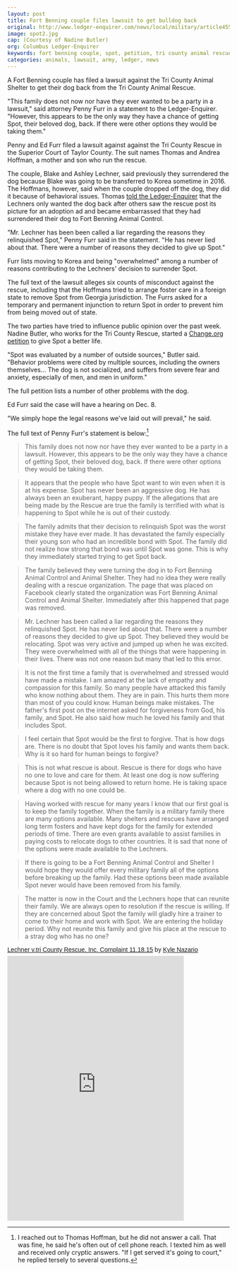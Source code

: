 ```yaml
---
layout: post
title: Fort Benning couple files lawsuit to get bulldog back
original: http://www.ledger-enquirer.com/news/local/military/article45525588.html
image: spot2.jpg
cap: (Courtesy of Nadine Butler)
org: Columbus Ledger-Enquirer
keywords: fort benning couple, spot, petition, tri county animal rescue, thomas hoffman
categories: animals, lawsuit, army, ledger, news
---
```


A Fort Benning couple has filed a lawsuit against the Tri County Animal Shelter to get their dog back from the Tri County Animal Rescue.

<!--break-->

"This family does not now nor have they ever wanted to be a party in a lawsuit," said attorney Penny Furr in a statement to the Ledger-Enquirer. "However, this appears to be the only way they have a chance of getting Spot, their beloved dog, back. If there were other options they would be taking them."

Penny and Ed Furr filed a lawsuit against against the Tri County Rescue in the Superior Court of Taylor County. The suit names Thomas and Andrea Hoffman, a mother and son who run the rescue.

The couple, Blake and Ashley Lechner, said previously they surrendered the dog because Blake was going to be transferred to Korea sometime in 2016. The Hoffmans, however, said when the couple dropped off the dog, they did it because of behavioral issues. Thomas [told the Ledger-Enquirer](http://www.ledger-enquirer.com/news/local/military/article44579262.html) that the Lechners only wanted the dog back after others saw the rescue post its picture for an adoption ad and became embarrassed that they had surrendered their dog to Fort Benning Animal Control.

"Mr. Lechner has been been called a liar regarding the reasons they relinquished Spot," Penny Furr said in the statement. "He has never lied about that. There were a number of reasons they decided to give up Spot."

Furr lists moving to Korea and being "overwhelmed" among a number of reasons contributing to the Lechners' decision to surrender Spot.

The full text of the lawsuit alleges six counts of misconduct against the rescue, including that the Hoffmans tried to arrange foster care in a foreign state to remove Spot from Georgia jurisdiction. The Furrs asked for a temporary and permanent injunction to return Spot in order to prevent him from being moved out of state.

The two parties have tried to influence public opinion over the past week. Nadine Butler, who works for the Tri County Rescue, started a [Change.org petition](https://www.change.org/p/all-animal-advocates-spot-deserves-better?recruiter=24787128&utm_source=share_petition&utm_medium=facebook&utm_campaign=share_page&utm_term=des-lg-share_petition-custom_msg) to give Spot a better life.

"Spot was evaluated by a number of outside sources," Butler said. "Behavior problems were cited by multiple sources, including the owners themselves... The dog is not socialized, and suffers from severe fear and anxiety, especially of men, and men in uniform."

The full petition lists a number of other problems with the dog.

Ed Furr said the case will have a hearing on Dec. 8.

"We simply hope the legal reasons we've laid out will prevail," he said.

The full text of Penny Furr's statement is below:[^1]

[^1]: I reached out to Thomas Hoffman, but he did not answer a call. That was fine, he said he's often out of cell phone reach. I texted him as well and received only cryptic answers. "If I get served it's going to court," he replied tersely to several questions. 

> This family does not now nor have they ever wanted to be a party in a lawsuit. However, this appears to be the only way they have a chance of getting Spot, their beloved dog, back. If there were other options they would be taking them.

> It appears that the people who have Spot want to win even when it is at his expense. Spot has never been an aggressive dog. He has always been an exuberant, happy puppy. If the allegations that are being made by the Rescue are true the family is terrified with what is happening to Spot while he is out of their custody.

> The family admits that their decision to relinquish Spot was the worst mistake they have ever made. It has devastated the family especially their young son who had an incredible bond with Spot. The family did not realize how strong that bond was until Spot was gone. This is why they immediately started trying to get Spot back.

> The family believed they were turning the dog in to Fort Benning Animal Control and Animal Shelter. They had no idea they were really dealing with a rescue organization. The page that was placed on Facebook clearly stated the organization was Fort Benning Animal Control and Animal Shelter. Immediately after this happened that page was removed.

> Mr.  Lechner has been called a liar regarding the reasons they relinquished Spot. He has never lied about that. There were a number of reasons they decided to give up Spot. They believed they would be relocating. Spot was very active and jumped up when he was excited. They were overwhelmed with all of the things that were happening in their lives.  There was not one reason but many that led to this error.

> It is not the first time a family that is overwhelmed and stressed would have made a mistake. I am amazed at the lack of empathy and compassion for this family. So many people have attacked this family who know nothing about them. They are in pain. This hurts them more than most of you could know. Human beings make mistakes. The father's first post on the internet asked for forgiveness from God, his family, and Spot. He also said how much he loved his family and that includes Spot.

> I feel certain that Spot would be the first to forgive. That is how dogs are. There is no doubt that Spot loves his family and wants them back. Why is it so hard for human beings to forgive?

> This is not what rescue is about. Rescue is there for dogs who have no one to love and care for them. At least one dog is now suffering because Spot is not being allowed to return home. He is taking space where a dog with no one could be.

> Having worked with rescue for many years I know that our first goal is to keep the family together. When the family is a military family there are many options available. Many shelters and rescues have arranged long term fosters and have kept dogs for the family for extended periods of time. There are even grants available to assist families in paying costs to relocate dogs to other countries. It is sad that none of the options were made available to the Lechners.

> If there is going to be a Fort Benning Animal Control and Shelter I would hope they would offer every military family all of the options before breaking up the family. Had these options been made available Spot never would have been removed from his family.

> The matter is now in the Court and the Lechners hope that can reunite their family. We are always open to resolution if the rescue is willing. If they are concerned about Spot the family will gladly hire a trainer to come to their home and work with Spot. We are entering the holiday period. Why not reunite this family and give his place at the rescue to a stray dog who has no one?

<p  style=" margin: 12px auto 6px auto; font-family: Helvetica,Arial,Sans-serif; font-style: normal; font-variant: normal; font-weight: normal; font-size: 14px; line-height: normal; font-size-adjust: none; font-stretch: normal; -x-system-font: none; display: block;">   <a title="View Lechner v.tri County Rescue, Inc. Complaint 11.18.15 on Scribd" href="https://www.scribd.com/doc/290248210/Lechner-v-Tri-County-Rescue-Inc-Complaint-11-18-15-pdf"  style="text-decoration: underline;" >Lechner v.tri County Rescue, Inc. Complaint 11.18.15</a> by <a title="View Kyle Nazario's profile on Scribd" href="https://www.scribd.com/user/294159237/Kyle-Nazario"  style="text-decoration: underline;" >Kyle Nazario</a></p><iframe class="scribd_iframe_embed" src="https://www.scribd.com/embeds/290449940/content?start_page=1&view_mode=scroll&access_key=key-Ynh90VaA16yQM64xkoUJ&show_recommendations=true" data-auto-height="false" data-aspect-ratio="0.7729220222793488" scrolling="no" id="doc_18288" width="400" height="600" frameborder="0"></iframe>